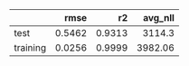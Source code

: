 |          |   rmse |     r2 |   avg_nll |
|:---------|-------:|-------:|----------:|
| test     | 0.5462 | 0.9313 |   3114.3  |
| training | 0.0256 | 0.9999 |   3982.06 |